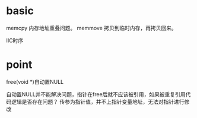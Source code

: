 # basic

memcpy 内存地址重叠问题。
memmove 拷贝到临时内存，再拷贝回来。

IIC时序

# point

free(void *)自动置NULL

自动置NULL并不能解决问题，指针在free后就不应该被引用，如果被重复引用代码逻辑是否存在问题？ 
传参为指针值，并不上指针变量地址，无法对指针进行修改